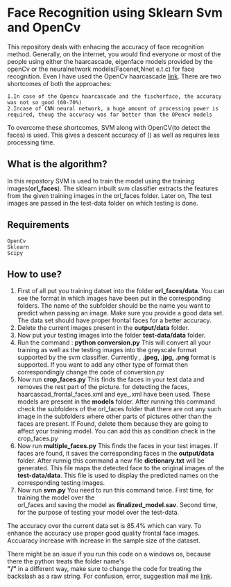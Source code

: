 # Face Recognition using Sklearn Svm and OpenCv

This repository deals with enhacing the accuracy of face recognition method. Generally, on the internet, you would find everyone or most of the people using either the haarcascade, eigenface models provided by the openCv or the neuralnetwork models(Facenet,Nnet e.t.c) for face recognition. Even I have used the OpenCv haarcascade [link](https://github.com/abhising10p14/Face-Recognition-LBPH). There are two shortcomes of both the approaches:

	1.In case of the Opencv haarcascade and the fischerface, the accuracy was not so good (60-70%)
	2.Incase of CNN neural network, a huge amount of processing power is required, thoug the accuracy was far better than the OPencv models

To overcome these shortcomes, SVM along with OpenCV(to detect the faces) is used. This gives a descent accuracy of () as well as requires less processing time.

## What is the algorithm?

In this repostory SVM is used to train the model using the training images(**orl_faces**). The sklearn inbuilt svm classifier extracts the features from the given training images in the orl_faces folder. Later on, The test images are passed in the test-data folder on which testing is done.

## Requirements
	OpenCv
	Sklearn
	Scipy

## How to use?

1. First of all put you training datset into the folder **orl_faces/data**. You can see the format in which images have been put in the corresponding folders. The name of the subfolder should be the name you want to predict when passing an image. Make sure you provide a good data set. The data set should have proper frontal faces for a better accuracy.
2. Delete the current images present in the **output/data** folder.
3. Now put your testing images into the folder **test-data/data** folder.
4. Run the command : **python conversion.py**  This will convert all your training as well as the testing images 
	into the greyscale format supported by the svm classifier. Currently , **.jpeg, .jpg, .png** format is supported. If you want to add any other type of format then correspondingly change the code of conversion.py
5. Now run  **crop_faces.py**  This finds the faces in your test data and removes the rest part of the 
	picture. for detecting the faces, haarcascad_frontal_faces.xml and eye_.xml have been used. These models are present in the **models** folder. After running this command check the subfolders of the orl_faces folder that there are not any such image in the subfolders where other parts of pictures other than the faces are present. If Found, delete them because they are going to affect your training model. You can add this as condition check in the crop_faces.py 
5. Now run **multiple_faces.py**  This finds the faces in your test images. If faces are found, it saves 
	the corresponding faces in the **output/data** folder. After runnig this command a new file **dictionary.txt** will be generated. This file maps the detected face to the original images of the **test-data/data**. This file is used to display the predicted names on the corresponding testing images.
6. Now run  **svm.py** You need to run this command twice. First time, for training the model over the   
	orl_faces and saving the model as **finalized_model.sav**. Second time, for the purpose of testing your model over the test-data.
  
 The accuracy over the current data set is 85.4% which can vary. To enhance the accuracy use proper good quality frontal face images. Accuaracy increase with increase in the sample size of the dataset.

 There might be an issue if you run this code on a windows os, because there the python treats the folder name's    
 **"/"** in a different way, make sure to change the code for treating the backslash as a raw string.
 For confusion, error, suggestion mail me [link](abhisingh10p14@gmail.com).